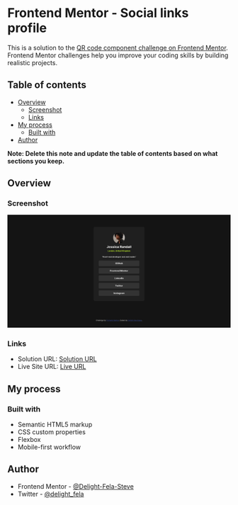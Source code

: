 # Frontend Mentor - Social links profile

This is a solution to the [QR code component challenge on Frontend Mentor](https://www.frontendmentor.io/challenges/qr-code-component-iux_sIO_H). Frontend Mentor challenges help you improve your coding skills by building realistic projects. 

## Table of contents

- [Overview](#overview)
  - [Screenshot](#screenshot)
  - [Links](#links)
- [My process](#my-process)
  - [Built with](#built-with)
- [Author](#author)

**Note: Delete this note and update the table of contents based on what sections you keep.**

## Overview

### Screenshot

![](./screenshot.jpg)

### Links

- Solution URL: [Solution URL](https://your-solution-url.com)
- Live Site URL: [Live URL](https://frontend-mentor-9x25.vercel.app/)

## My process

### Built with

- Semantic HTML5 markup
- CSS custom properties
- Flexbox
- Mobile-first workflow


## Author

- Frontend Mentor - [@Delight-Fela-Steve](https://www.frontendmentor.io/profile/Delight-Fela-Steve)
- Twitter - [@delight_fela](https://www.twitter.com/delight_fela)
